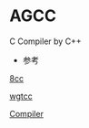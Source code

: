 # AGCC

C Compiler by C++

* 参考

[8cc](https://github.com/rui314/8cc.git)

[wgtcc](https://github.com/wgtdkp/wgtcc.git)

[Compiler](https://github.com/shiyanhui/Compiler.git)